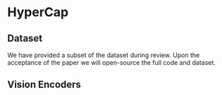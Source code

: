# HyperCap

## Dataset
We have provided a subset of the dataset during review. Upon the acceptance of the paper we will open-source the full code and dataset.

## Vision Encoders
